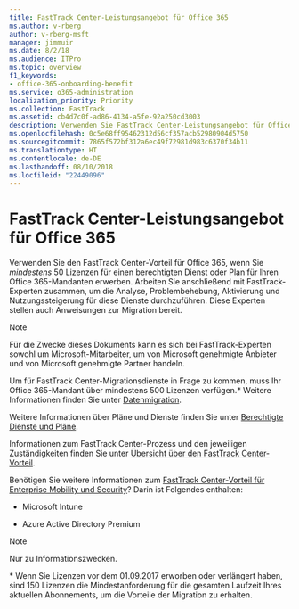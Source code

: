 ```yaml
---
title: FastTrack Center-Leistungsangebot für Office 365
ms.author: v-rberg
author: v-rberg-msft
manager: jimmuir
ms.date: 8/2/18
ms.audience: ITPro
ms.topic: overview
f1_keywords:
- office-365-onboarding-benefit
ms.service: o365-administration
localization_priority: Priority
ms.collection: FastTrack
ms.assetid: cb4d7c0f-ad86-4134-a5fe-92a250cd3003
description: Verwenden Sie FastTrack Center-Leistungsangebot für Office 365, wenn Siemindestens 50 Lizenzen für einen berechtigten Dienst oder Plan für Ihren Office 365-Mandanten erwerben. Arbeiten Sie anschließend mit FastTrack-Experten zusammen, um die Analyse, Problembehebung, Aktivierung und Nutzungssteigerung für diese Dienste durchzuführen. Diese Experten stellen auch Anleitungen zu Migration bereit.
ms.openlocfilehash: 0c5e68ff95462312d56cf357acb52980904d5750
ms.sourcegitcommit: 7865f572bf312a6ec49f72981d983c6370f34b11
ms.translationtype: HT
ms.contentlocale: de-DE
ms.lasthandoff: 08/10/2018
ms.locfileid: "22449096"
---
```

# <a name="fasttrack-center-benefit-for-office-365"></a>FastTrack Center-Leistungsangebot für Office 365

Verwenden Sie den FastTrack Center-Vorteil für Office 365, wenn Sie *mindestens* 50 Lizenzen für einen berechtigten Dienst oder Plan für Ihren Office 365-Mandanten erwerben. Arbeiten Sie anschließend mit FastTrack-Experten zusammen, um die Analyse, Problembehebung, Aktivierung und Nutzungssteigerung für diese Dienste durchzuführen. Diese Experten stellen auch Anweisungen zur Migration bereit. 
  
> [!NOTE]
> Für die Zwecke dieses Dokuments kann es sich bei FastTrack-Experten sowohl um Microsoft-Mitarbeiter, um von Microsoft genehmigte Anbieter und von Microsoft genehmigte Partner handeln. 
  
Um für FastTrack Center-Migrationsdienste in Frage zu kommen, muss Ihr Office 365-Mandant über mindestens 500 Lizenzen verfügen.\* Weitere Informationen finden Sie unter [Datenmigration](data-migration.md).
  
Weitere Informationen über Pläne und Dienste finden Sie unter [Berechtigte Dienste und Pläne](eligible-services-and-plans.md).
  
Informationen zum FastTrack Center-Prozess und den jeweiligen Zuständigkeiten finden Sie unter [Übersicht über den FastTrack Center-Vorteil](fasttrack-benefit-overview.md).
  
Benötigen Sie weitere Informationen zum [FastTrack Center-Vorteil für Enterprise Mobility und Security](https://go.microsoft.com/fwlink/?linkid=2005312)? Darin ist Folgendes enthalten:
  
- Microsoft Intune
    
- Azure Active Directory Premium 
    
> [!NOTE]
> Nur zu Informationszwecken. 
  
\* Wenn Sie Lizenzen vor dem 01.09.2017 erworben oder verlängert haben, sind 150 Lizenzen die Mindestanforderung für die gesamten Laufzeit Ihres aktuellen Abonnements, um die Vorteile der Migration zu erhalten.
  

 